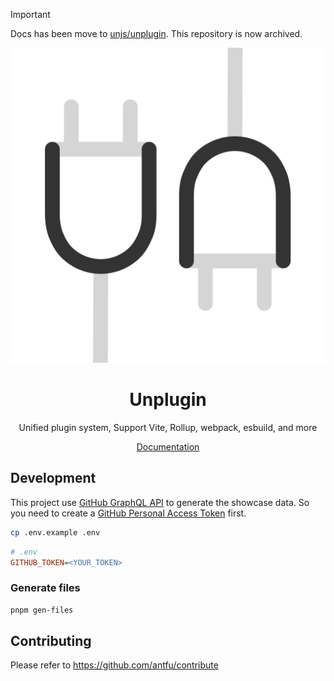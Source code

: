 > [!IMPORTANT]
> Docs has been move to [unjs/unplugin](https://github.com/unjs/unplugin). This repository is now archived.

<p align="center">
<img src="https://raw.githubusercontent.com/unplugin/docs/main/public/logo.svg">
</p>

<h1 align="center">
Unplugin
</h1>
<p align="center">
Unified plugin system, Support Vite, Rollup, webpack, esbuild, and more
</p>

<p align="center">
<a href="https://unplugin.vercel.app">Documentation</a>
</p>

## Development

This project use [GitHub GraphQL API](https://docs.github.com/en/graphql) to generate the showcase data. So you need to create a [GitHub Personal Access Token](https://github.com/settings/personal-access-tokens/new) first.

```bash
cp .env.example .env
```

```ini
# .env
GITHUB_TOKEN=<YOUR_TOKEN>
```

### Generate files

```bash
pnpm gen-files
```

## Contributing

Please refer to https://github.com/antfu/contribute
